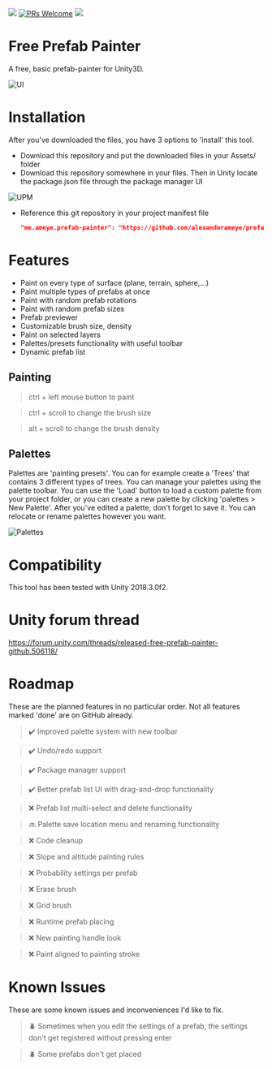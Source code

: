 
![](https://img.shields.io/badge/unity-2018.1%2B-blue.svg)
[![PRs Welcome](https://img.shields.io/badge/PRs-welcome-blue.svg)](http://makeapullrequest.com)
[![](https://img.shields.io/twitter/follow/alexanderameye.svg?label=Follow&style=social)](https://twitter.com/intent/follow?screen_name=alexanderameye)

# Free Prefab Painter
A free, basic prefab-painter for Unity3D.

![UI](https://i.imgur.com/T3jS9Cp.png)

# Installation
After you've downloaded the files, you have 3 options to 'install' this tool.

* Download this repository and put the downloaded files in your Assets/ folder
* Download this repository somewhere in your files. Then in Unity locate the package.json file through the package manager UI

![UPM](https://i.imgur.com/yZmyznp.png)

* Reference this git repository in your project manifest file

  ```json
  "me.ameye.prefab-painter": "https://github.com/alexanderameye/prefab-painter.git"
  ```

# Features
- Paint on every type of surface (plane, terrain, sphere,...)
- Paint multiple types of prefabs at once
- Paint with random prefab rotations
- Paint with random prefab sizes
- Prefab previewer
- Customizable brush size, density
- Paint on selected layers
- Palettes/presets functionality with useful toolbar
- Dynamic prefab list

## Painting

> ctrl + left mouse button to paint

> ctrl + scroll to change the brush size

> alt + scroll to change the brush density

## Palettes
Palettes are 'painting presets'. You can for example create a 'Trees' that contains 3 different types of trees.
You can manage your palettes using the palette toolbar. You can use the 'Load' button to load a custom palette from your project folder, or you can create a new palette by clicking 'palettes > New Palette'. After you've edited a palette, don't forget to save it.
You can relocate or rename palettes however you want.

![Palettes](https://i.imgur.com/skjtNka.png)

# Compatibility
This tool has been tested with Unity 2018.3.0f2.

# Unity forum thread
https://forum.unity.com/threads/released-free-prefab-painter-github.506118/

# Roadmap
These are the planned features in no particular order. Not all features marked 'done' are on GitHub already.

> :heavy_check_mark: Improved palette system with new toolbar

> :heavy_check_mark: Undo/redo support

> :heavy_check_mark: Package manager support

> :heavy_check_mark: Better prefab list UI with drag-and-drop functionality

> :x: Prefab list multi-select and delete functionality

> :soon: Palette save location menu and renaming functionality

> :x: Code cleanup

> :x: Slope and altitude painting rules

> :x: Probability settings per prefab

> :x: Erase brush

> :x: Grid brush

> :x: Runtime prefab placing

> :x: New painting handle look

> :x: Paint aligned to painting stroke


# Known Issues
These are some known issues and inconveniences I'd like to fix.

> :beetle: Sometimes when you edit the settings of a prefab, the settings don't get registered without pressing enter

> :beetle: Some prefabs don't get placed

